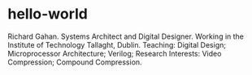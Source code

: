 # hello-world
Richard Gahan. Systems Architect and Digital Designer.
Working in the Institute of Technology Tallaght, Dublin.
  Teaching: Digital Design; Microprocessor Architecture; Verilog;
Research Interests:  Video Compression; Compound Compression.
